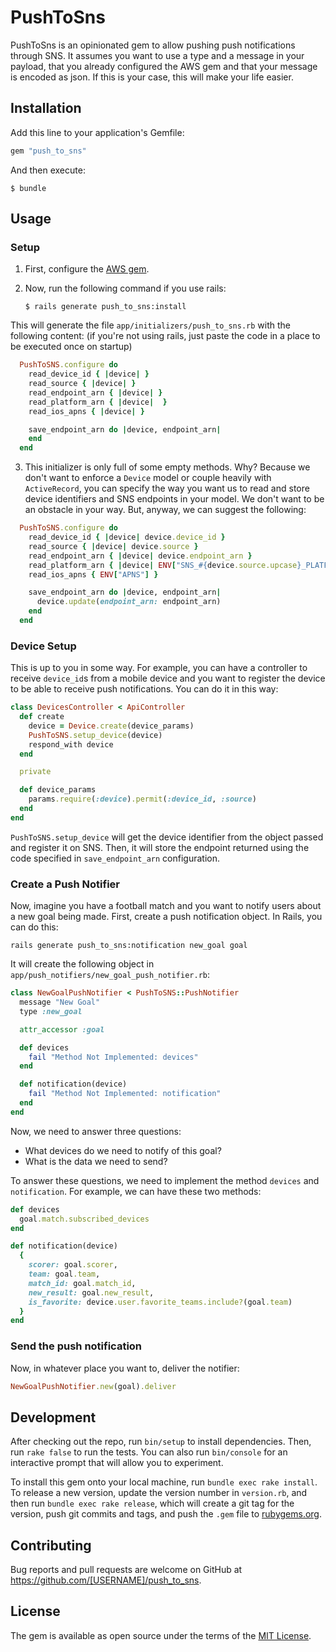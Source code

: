 # PushToSns

PushToSns is an opinionated gem to allow pushing push notifications through SNS. It assumes you want to use a type and a message in your payload, that you already configured the AWS gem and that your message is encoded as json. If this is your case, this will make your life easier.

## Installation

Add this line to your application's Gemfile:

```ruby
gem "push_to_sns"
```

And then execute:

```
$ bundle
```

## Usage

### Setup

1. First, configure the [AWS gem](https://github.com/aws/aws-sdk-ruby/tree/aws-sdk-v1).
2. Now, run the following command if you use rails:

    ```
    $ rails generate push_to_sns:install
    ```

  This will generate the file `app/initializers/push_to_sns.rb` with the following content: (if you're not using rails, just paste the code in a place to be executed once on startup)

  ```ruby
    PushToSNS.configure do
      read_device_id { |device| }
      read_source { |device| }
      read_endpoint_arn { |device| }
      read_platform_arn { |device|  }
      read_ios_apns { |device| }

      save_endpoint_arn do |device, endpoint_arn|
      end
    end
  ```

3. This initializer is only full of some empty methods. Why? Because we don't want to enforce a `Device` model or couple heavily with `ActiveRecord`, you can specify the way you want us to read and store device identifiers and SNS endpoints in your model. We don't want to be an obstacle in your way. But, anyway, we can suggest the following:

  ```ruby
    PushToSNS.configure do
      read_device_id { |device| device.device_id }
      read_source { |device| device.source }
      read_endpoint_arn { |device| device.endpoint_arn }
      read_platform_arn { |device| ENV["SNS_#{device.source.upcase}_PLATFORM_ARN"] }
      read_ios_apns { ENV["APNS"] }

      save_endpoint_arn do |device, endpoint_arn|
        device.update(endpoint_arn: endpoint_arn)
      end
    end
  ```

### Device Setup

This is up to you in some way. For example, you can have a controller to receive `device_id`s from a mobile device and you want to register the device to be able to receive push notifications. You can do it in this way:

```ruby
class DevicesController < ApiController
  def create
    device = Device.create(device_params)
    PushToSNS.setup_device(device)    
    respond_with device
  end

  private

  def device_params
    params.require(:device).permit(:device_id, :source)
  end
end
```

`PushToSNS.setup_device` will get the device identifier from the object passed and register it on SNS. Then, it will store the endpoint returned using the code specified in `save_endpoint_arn` configuration.

### Create a Push Notifier

Now, imagine you have a football match and you want to notify users about a new goal being made. First, create a push notification object. In Rails, you can do this:

```
rails generate push_to_sns:notification new_goal goal
```

It will create the following object in `app/push_notifiers/new_goal_push_notifier.rb`:

```ruby
class NewGoalPushNotifier < PushToSNS::PushNotifier
  message "New Goal"
  type :new_goal

  attr_accessor :goal

  def devices
    fail "Method Not Implemented: devices"
  end

  def notification(device)
    fail "Method Not Implemented: notification"
  end
end
```

Now, we need to answer three questions:

- What devices do we need to notify of this goal?
- What is the data we need to send?

To answer these questions, we need to implement the method `devices` and `notification`. For example, we can have these two methods:

```ruby
def devices
  goal.match.subscribed_devices
end

def notification(device)
  {
    scorer: goal.scorer,
    team: goal.team,
    match_id: goal.match_id,
    new_result: goal.new_result,
    is_favorite: device.user.favorite_teams.include?(goal.team)
  }
end
```


### Send the push notification

Now, in whatever place you want to, deliver the notifier:

```ruby
NewGoalPushNotifier.new(goal).deliver
```

## Development

After checking out the repo, run `bin/setup` to install dependencies. Then, run `rake false` to run the tests. You can also run `bin/console` for an interactive prompt that will allow you to experiment.

To install this gem onto your local machine, run `bundle exec rake install`. To release a new version, update the version number in `version.rb`, and then run `bundle exec rake release`, which will create a git tag for the version, push git commits and tags, and push the `.gem` file to [rubygems.org](https://rubygems.org).

## Contributing

Bug reports and pull requests are welcome on GitHub at https://github.com/[USERNAME]/push_to_sns.


## License

The gem is available as open source under the terms of the [MIT License](http://opensource.org/licenses/MIT).
